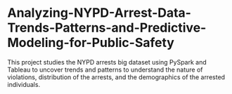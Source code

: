 # Analyzing-NYPD-Arrest-Data-Trends-Patterns-and-Predictive-Modeling-for-Public-Safety
This project studies the NYPD arrests big dataset using PySpark and Tableau to uncover trends and patterns to understand the nature of violations, distribution of the arrests, and the demographics of the arrested individuals.
